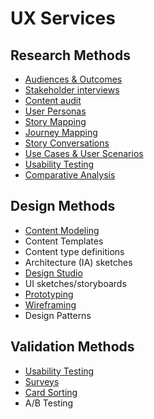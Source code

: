 # UX Services

## Research Methods

* [Audiences & Outcomes](research/audiences-and-outcomes-guide.md)
* [Stakeholder interviews](research/stakeholder-interviews-guide.md)
* [Content audit](research/content-audit-guide.md)
* [User Personas](research/user-personas-guide.md)
* [Story Mapping](research/story-mapping-guide.md)
* [Journey Mapping](research/journey-mapping-guide.md)
* [Story Conversations](research/story-conversations-guide.md)
* [Use Cases & User Scenarios](research/use-cases-and-user-scenarios.md)
* [Usability Testing](research/usability-testing-guide.md)
* [Comparative Analysis](research/comparative-analysis.md)

## Design Methods

* [Content Modeling](design/content-modeling-guide.md)
* Content Templates
* Content type definitions
* Architecture (IA) sketches
* [Design Studio](design/design-studio-guide.md)
* UI sketches/storyboards
* [Prototyping](design/prototyping-guide.md)
* [Wireframing](design/wireframing-guide.md)
* Design Patterns

## Validation Methods

* [Usability Testing](research/usability-testing-guide.md)
* [Surveys](validation/surveys.md)
* [Card Sorting](validation/card-sorting.md)
* A/B Testing
